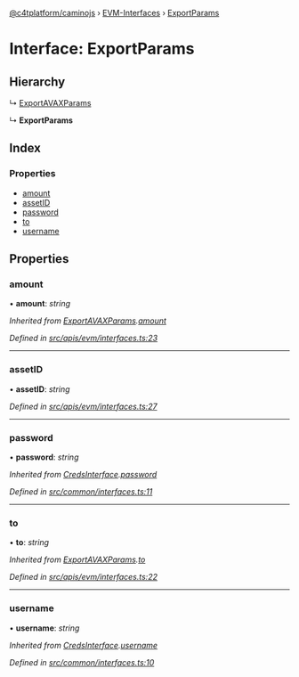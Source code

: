 [@c4tplatform/caminojs](../api.md) › [EVM-Interfaces](../modules/evm_interfaces.md) › [ExportParams](evm_interfaces.exportparams.md)

# Interface: ExportParams

## Hierarchy

  ↳ [ExportAVAXParams](evm_interfaces.exportavaxparams.md)

  ↳ **ExportParams**

## Index

### Properties

* [amount](evm_interfaces.exportparams.md#amount)
* [assetID](evm_interfaces.exportparams.md#assetid)
* [password](evm_interfaces.exportparams.md#password)
* [to](evm_interfaces.exportparams.md#to)
* [username](evm_interfaces.exportparams.md#username)

## Properties

###  amount

• **amount**: *string*

*Inherited from [ExportAVAXParams](evm_interfaces.exportavaxparams.md).[amount](evm_interfaces.exportavaxparams.md#amount)*

*Defined in [src/apis/evm/interfaces.ts:23](https://github.com/chain4travel/caminojs/blob/ac57b5af/src/apis/evm/interfaces.ts#L23)*

___

###  assetID

• **assetID**: *string*

*Defined in [src/apis/evm/interfaces.ts:27](https://github.com/chain4travel/caminojs/blob/ac57b5af/src/apis/evm/interfaces.ts#L27)*

___

###  password

• **password**: *string*

*Inherited from [CredsInterface](common_interfaces.credsinterface.md).[password](common_interfaces.credsinterface.md#password)*

*Defined in [src/common/interfaces.ts:11](https://github.com/chain4travel/caminojs/blob/ac57b5af/src/common/interfaces.ts#L11)*

___

###  to

• **to**: *string*

*Inherited from [ExportAVAXParams](evm_interfaces.exportavaxparams.md).[to](evm_interfaces.exportavaxparams.md#to)*

*Defined in [src/apis/evm/interfaces.ts:22](https://github.com/chain4travel/caminojs/blob/ac57b5af/src/apis/evm/interfaces.ts#L22)*

___

###  username

• **username**: *string*

*Inherited from [CredsInterface](common_interfaces.credsinterface.md).[username](common_interfaces.credsinterface.md#username)*

*Defined in [src/common/interfaces.ts:10](https://github.com/chain4travel/caminojs/blob/ac57b5af/src/common/interfaces.ts#L10)*
